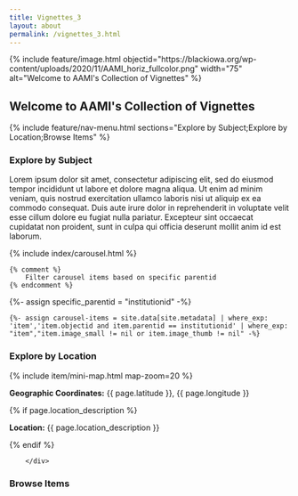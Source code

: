 ```yaml
---
title: Vignettes_3
layout: about
permalink: /vignettes_3.html
---
```

<div class="container text-center">
  {% include feature/image.html objectid="https://blackiowa.org/wp-content/uploads/2020/11/AAMI_horiz_fullcolor.png" width="75" alt="Welcome to AAMI's Collection of Vignettes" %}

  <h2>Welcome to AAMI's Collection of Vignettes</h2>

{% include feature/nav-menu.html sections="Explore by Subject;Explore by Location;Browse Items" %}

<h3> Explore by Subject </h3>

Lorem ipsum dolor sit amet, consectetur adipiscing elit, sed do eiusmod tempor incididunt ut labore et dolore magna aliqua. Ut enim ad minim veniam, quis nostrud exercitation ullamco laboris nisi ut aliquip ex ea commodo consequat. Duis aute irure dolor in reprehenderit in voluptate velit esse cillum dolore eu fugiat nulla pariatur. Excepteur sint occaecat cupidatat non proident, sunt in culpa qui officia deserunt mollit anim id est laborum.


<div class="col-md-12"> <!-- Changed to col-md-12 for full width -->
     {% include index/carousel.html %}
    
    {% comment %}
        Filter carousel items based on specific parentid
    {% endcomment %}

{%- assign specific_parentid = "institutionid" -%}  <!-- Replace with the actual parentid you want to filter by -->

    {%- assign carousel-items = site.data[site.metadata] | where_exp: 'item','item.objectid and item.parentid == institutionid' | where_exp: "item","item.image_small != nil or item.image_thumb != nil" -%}



<h3> Explore by Location </h3>

  <div class="col-md-12 p-3">
            {% include item/mini-map.html map-zoom=20 %}
            <p><strong>Geographic Coordinates:</strong> {{ page.latitude }}, {{ page.longitude }}</p>
            {% if page.location_description %}
            <p><strong>Location:</strong> {{ page.location_description }}</p>
            {% endif %}

            
        </div>

<h3> Browse Items </h3>

